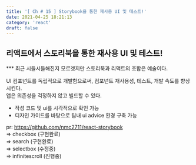 ```yaml
---
title: '[ Ch # 15 ] Storybook을 통한 재사용 UI 및 테스트!'
date: 2021-04-25 18:21:13
category: 'react'
draft: false
---
```


## 리액트에서 스토리북을 통한 재사용 UI 및 테스트!

\*\*\* 최근 시들시들해진지 모르겟지만 스토리북과 리액트의 조합은 예술이다. <br />

UI 컴포넌트를 독립적으로 개발함으로써, 컴포넌트 재사용성, 테스트, 개발 속도를 향상시킨다. <br />
앱은 의존성을 걱정하지 않고 빌드할 수 있다. <br />

- 작성 코드 및 ui를 시각적으로 확인 가능 <br />
- 디자인 가이드를 바탕으로 팀내 ui advice 환경 구축 가능 <br />

pr: https://github.com/nmc2711/react-storybook
<br />
=> checkbox (구현완료) <br />
=> search (구현완료) <br />
=> selectbox (수정중) <br />
=> infinitescroll (진행중) <br />
